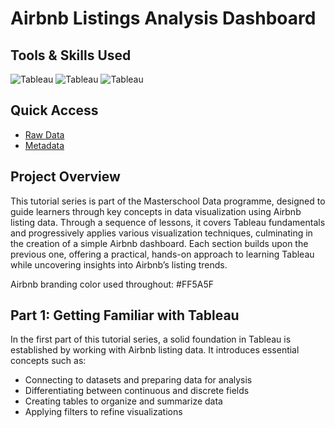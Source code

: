 # Airbnb Listings Analysis Dashboard

## Tools & Skills Used

![Tableau](https://img.shields.io/badge/Tableau-Dashboard-%235778a4)
![Tableau](https://img.shields.io/badge/Tableau-Data%20Analysis-%235778a4)
![Tableau](https://img.shields.io/badge/Tableau-Interactive%20Filtering-%235778a4)  

## Quick Access

- [Raw Data](https://drive.google.com/file/d/13viujaEH_m9-qdF7bPk61IGeKeRBJPvz/view?usp=drive_link)
- [Metadata](/airbnb-metadata.md)

## Project Overview

This tutorial series is part of the Masterschool Data programme, designed to guide learners through key concepts in data visualization using Airbnb listing data. Through a sequence of lessons, it covers Tableau fundamentals and progressively applies various visualization techniques, culminating in the creation of a simple Airbnb dashboard. Each section builds upon the previous one, offering a practical, hands-on approach to learning Tableau while uncovering insights into Airbnb’s listing trends.

Airbnb branding color used throughout: #FF5A5F

## Part 1: Getting Familiar with Tableau

In the first part of this tutorial series, a solid foundation in Tableau is established by working with Airbnb listing data. It introduces essential concepts such as:

- Connecting to datasets and preparing data for analysis
- Differentiating between continuous and discrete fields
- Creating tables to organize and summarize data
- Applying filters to refine visualizations
